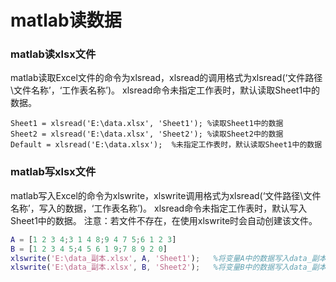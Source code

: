 
# matlab读数据

### matlab读xlsx文件
matlab读取Excel文件的命令为xlsread，xlsread的调用格式为xlsread(‘文件路径\文件名称’，‘工作表名称’)。
xlsread命令未指定工作表时，默认读取Sheet1中的数据。


```
Sheet1 = xlsread('E:\data.xlsx', 'Sheet1');	%读取Sheet1中的数据
Sheet2 = xlsread('E:\data.xlsx', 'Sheet2');	%读取Sheet2中的数据
Default = xlsread('E:\data.xlsx');	%未指定工作表时，默认读取Sheet1中的数据
```
### matlab写xlsx文件
matlab写入Excel的命令为xlswrite，xlswrite调用格式为xlsread(‘文件路径\文件名称’，写入的数据，‘工作表名称’)。
xlsread命令未指定工作表时，默认写入Sheet1中的数据。
注意：若文件不存在，在使用xlswrite时会自动创建该文件。
``` matlab
A = [1 2 3 4;3 1 4 8;9 4 7 5;6 1 2 3]
B = [1 2 3 4 5;4 5 6 1 9;7 8 9 2 0]
xlswrite('E:\data_副本.xlsx', A, 'Sheet1');	%将变量A中的数据写入data_副本.xlsx文件的Sheet1中
xlswrite('E:\data_副本.xlsx', B, 'Sheet2');	%将变量B中的数据写入data_副本.xlsx文件的Sheet2中
```
